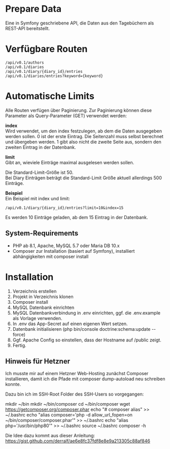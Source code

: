 # Prepare Data

Eine in Symfony geschriebene API, die Daten aus den Tagebüchern als REST-API bereitstellt.

# Verfügbare Routen

```
/api/v0.1/authors
/api/v0.1/diaries
/api/v0.1/diary/{diary_id}/entries
/api/v0.1/diaries/entries?keyword={keyword}
```

# Automatische Limits
Alle Routen verfügen über Paginierung.
Zur Paginierung können diese Parameter als Query-Parameter (GET) verwendet werden:

**index**<br />
Wird verwendet, um den index festzulegen, ab dem die Daten ausgegeben werden sollen.
0 ist der erste Eintrag. Die Seitenzahl muss selbst berechnet und übergeben werden.
1 gibt also nicht die zweite Seite aus, sondern den zweiten Eintrag in der Datenbank.

**limit**<br />
Gibt an, wieviele Einträge maximal ausgelesen werden sollen.

Die Standard-Limit-Größe ist 50.<br />
Bei Diary Einträgen beträgt die Standard-Limit Größe aktuell allerdings 500 Einträge.

**Beispiel**<br />
Ein Beispiel mit index und limit:

```
/api/v0.1/diary/{diary_id}/entries?limit=10&index=15
```

Es werden 10 Einträge geladen, ab dem 15 Eintrag in der Datenbank.

## System-Requirements

* PHP ab 8.1, Apache, MySQL 5.7 oder Maria DB 10.x
* Composer zur Installation (basiert auf Symfony), installiert abhängigkeiten mit composer install

# Installation

1. Verzeichnis erstellen
2. Projekt in Verzeichnis klonen
3. Composer install
4. MySQL Datenbank einrichten
5. MySQL Datenbankverbindung in .env einrichten, ggf. die .env.example als Vorlage verwenden.
6. In .env das App-Secret auf einen eigenen Wert setzen.
7. Datenbank initialisieren (php bin/console doctrine:schema:update --force)
8. Ggf. Apache Config so einstellen, dass der Hostname auf /public zeigt.
9. Fertig.

## Hinweis für Hetzner

Ich musste mir auf einem Hetzner Web-Hosting zunächst Composer installieren, damit ich die Pfade mit
composer dump-autoload neu schreiben konnte.

Dazu bin ich im SSH-Root Folder des SSH-Users so vorgegangen:

mkdir ~/bin
mkdir ~/bin/composer
cd ~/bin/composer
wget https://getcomposer.org/composer.phar
echo "# composer alias" >> ~/.bashrc
echo "alias composer='php -d allow_url_fopen=on ~/bin/composer/composer.phar'" >> ~/.bashrc
echo "alias php='/usr/bin/php80'" >> ~/.bashrc
source ~/.bashrc
composer -h

Die Idee dazu kommt aus dieser Anleitung:
https://gist.github.com/derralf/ae6e8fc37fdf8e8e9a213305c88af846
